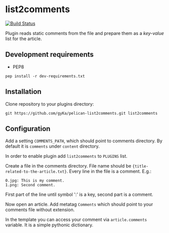 # list2comments

[![Build Status](https://travis-ci.org/gyKa/pelican-list2comments.svg)](https://travis-ci.org/gyKa/pelican-list2comments)

Plugin reads static comments from the file and prepare them as a *key-value*
list for the article.

## Development requirements

* PEP8

`pep install -r dev-requirements.txt`

## Installation

Clone repository to your plugins directory:

`git https://github.com/gyKa/pelican-list2comments.git list2comments`

## Configuration

Add a setting `COMMENTS_PATH`, which should point to comments directory. By
default it is `comments` under `content` directory.

In order to enable plugin add `list2comments` to `PLUGINS` list.

Create a file in the comments directory. File name should be
`{title-related-to-the-article.txt}`. Every line in the file is a comment. E.g.:

```
0.jpg: This is my comment.
1.png: Second comment.
```

First part of the line until symbol ':' is a key, second part is a comment.

Now open an article. Add metatag `Comments` which should point to your comments
file without extension.

In the template you can access your comment via `article.comments` variable.
It is a simple pythonic dictionary.
